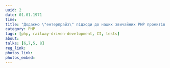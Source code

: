 ```yaml
---
uuid: 2
date: 01.01.1971
time: 
title: "Додаємо \"ентерпрайз\" підходи до наших звичайних PHP проектів!"
category: PHP
tags: [php, railway-driven-development, CI, tests]
about:
talks: [6,7,5, 8]
reg_link: 
photos_link: 
photos_embed:
---
```

